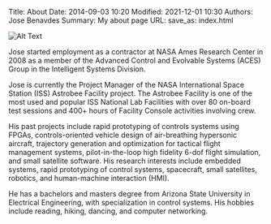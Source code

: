Title: About
Date: 2014-09-03 10:20
Modified: 2021-12-01 10:30 
Authors: Jose Benavdes
Summary: My about page 
URL:
save_as: index.html

<!---
![Alt Text]({static}/images/self.jpg)
-->

![Alt Text]({static}/images/benavides_jose_for_bio.jpg)

Jose started employment as a contractor at NASA Ames Research Center in 2008 as a member of the Advanced Control and Evolvable Systems (ACES) Group in the Intelligent Systems Division.

Jose is currently the Project Manager of the NASA International Space Station (ISS) Astrobee Facility project. The Astrobee Facility is one of the most used and popular ISS National Lab Facilities with over 80 on-board test sessions and 400+ hours of Facility Console activities involving crew.

His past projects include rapid prototyping of controls systems using FPGAs, controls-oriented vehicle design of air-breathing hypersonic aircraft, trajectory generation and optimization for tactical flight management systems, pilot-in-the-loop high fidelity 6-dof flight simulation, and small satellite software. His research interests include embedded systems, rapid prototyping of control systems, spacecraft, small satellites, robotics, and human-machine interaction (HMI).

He has a bachelors and masters degree from Arizona State University in Electrical Engineering, with specialization in control systems. His hobbies include reading, hiking, dancing, and computer networking.

